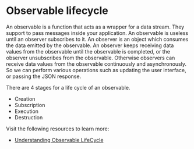 # Observable lifecycle

An observable is a function that acts as a wrapper for a data stream. They support to pass messages inside your application. An observable is useless until an observer subscribes to it. An observer is an object which consumes the data emitted by the observable. An observer keeps receiving data values from the observable until the observable is completed, or the observer unsubscribes from the observable. Otherwise observers can receive data values from the observable continuously and asynchronously. So we can perform various operations such as updating the user interface, or passing the JSON response.

There are 4 stages for a life cycle of an observable.
 - Creation
 - Subscription
 - Execution
 - Destruction

Visit the following resources to learn more:

- [Understanding Observable LifeCycle](https://medium.com/analytics-vidhya/understanding-rxjs-observables-ad5b34d9607f)
